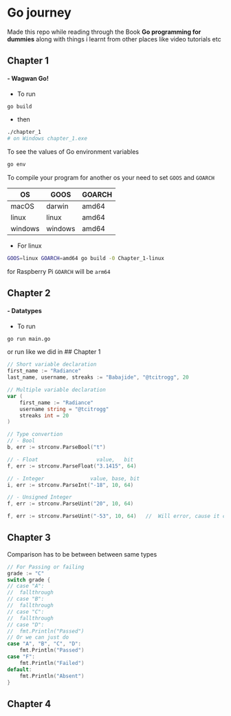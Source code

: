 # Go journey
Made this repo while reading through the Book **Go programming for dummies** along with things i learnt from other places like video tutorials etc


## Chapter 1
#### - Wagwan Go!
- To run
```sh
go build
```
- then
```sh
./chapter_1
# on Windows chapter_1.exe
```

To see the values of Go environment variables
```sh
go env
```

To compile your program for another os your need to set `GOOS` and `GOARCH`

OS      | GOOS     | GOARCH
--------|----------|------
macOS   | darwin   | amd64
linux   | linux    | amd64
windows | windows  | amd64

- For linux
```sh
GOOS=linux GOARCH=amd64 go build -0 Chapter_1-linux
```
for Raspberry Pi `GOARCH` will be `arm64`


## Chapter 2
#### - Datatypes
- To run
```sh
go run main.go
```
or run like we did in ## Chapter 1

```go
// Short variable declaration
first_name := "Radiance"
last_name, username, streaks := "Babajide", "@tcitrogg", 20
```

```go
// Multiple variable declaration
var (
    first_name := "Radiance"
    username string = "@tcitrogg"
    streaks int = 20
)
```

```go
// Type convertion
// - Bool
b, err := strconv.ParseBool("t")

// - Float                   value,   bit
f, err := strconv.ParseFloat("3.1415", 64)

// - Integer               value, base, bit
i, err := strconv.ParseInt("-18", 10, 64)

// - Unsigned Integer
f, err := strconv.ParseUint("20", 10, 64)

f, err := strconv.ParseUint("-53", 10, 64)   //  Will error, cause it cannot parse a signed int as an unsigned int
```


## Chapter 3
Comparison has to be between between same types
```go
// For Passing or failing
grade := "C"
switch grade {
// case "A":
// 	fallthrough
// case "B":
// 	fallthrough
// case "C":
// 	fallthrough
// case "D":
// 	fmt.Println("Passed")
// Or we can just do
case "A", "B", "C", "D":
    fmt.Println("Passed")
case "F":
    fmt.Println("Failed")
default:
    fmt.Println("Absent")
}
```


## Chapter 4